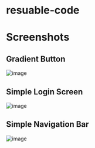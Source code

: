 # resuable-code

# Screenshots
## Gradient Button
![image](https://github.com/user-attachments/assets/a9487333-5aa1-4a41-9988-1c84c1995b81)

## Simple Login Screen
![image](https://github.com/user-attachments/assets/de180346-9870-49e0-818a-a748c71fedbc)

## Simple Navigation Bar
![image](https://github.com/user-attachments/assets/ea2bf515-66ad-40cb-affc-dfc29cb50a2b)
